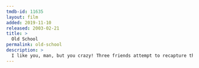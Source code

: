 ```yaml
---
tmdb-id: 11635
layout: film
added: 2019-11-10
released: 2003-02-21
title: >
  Old School
permalink: old-school
description: >
  I like you, man, but you crazy! Three friends attempt to recapture their glory days by opening up a fraternity near their alma mater.
---
```

